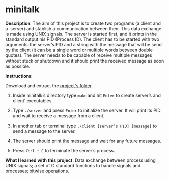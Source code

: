 # minitalk

**Description**: The aim of this project is to create two programs (a client and a  server) and stablish a communication between then. This data exchange is made using UNIX signals. The server is started first, and it prints in the standard output his PID (Process ID). The client has to be started with two arguments: the server’s PID and a string with the message that will be send by the client (it can be a single word or multiple words between double quotes). The server needs to be capable of receive multiple messages without stuck or shutdown and it should print the received message as soon as possible.

**Instructions**:

Download and extract the [project's folder](https://github.com/dmatavel/minitalk/archive/refs/heads/main.zip).

1. Inside minitalk’s directory type `make` and hit `Enter` to create server’s and client’ executables.

2. Type `./server` and press `Enter` to initialize the server. It will print its PID and wait to receive a message from a client.

3. In another tab or terminal type `./client [server’s PID] [message]` to send a message to the server.

4. The server should print the message and wait for any future messages.

5. Press `Ctrl + C` to terminate the server’s process.

**What I learned with this project**: Data exchange between process using UNIX signals; a set of C standard functions to handle signals and processes; bitwise operations.
